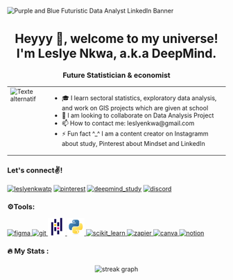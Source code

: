 
![Purple and Blue Futuristic Data Analyst LinkedIn Banner](https://github.com/user-attachments/assets/55e56e11-7d0b-41f7-aef0-c6538332c782)

<h1 align="center">Heyyy 👋, welcome to my universe! I'm Leslye Nkwa, a.k.a DeepMind.</h1>
<h3 align="center">Future Statistician & economist </h3>
<table>
  <tr>
    <td valign="top">
      <img src="https://github.com/user-attachments/assets/68d6fc51-c9a0-43fd-be7e-1f122db2738c" alt="Texte alternatif" width="300">
    </td>
    <td valign="top">
      <ul>
        <li>🎓 I learn sectoral statistics, exploratory data analysis, and work on GIS projects which are given at school</li>
        <li>👯 I am looking to collaborate on Data Analysis Project</li>
        <li>📫 How to contact me: leslyenkwa@gmail.com</li>
        <li>⚡ Fun fact ^_^ I am a content creator on Instagramm about study, Pinterest about Mindset and LinkedIn</li>
      </ul>
    </td>
  </tr>
</table>

<h3 align="left">Let's connect✌️!</h3>
<p align="left">
  <a href="https://linkedin.com/in/leslyenkwatp" target="_blank"><img align="center" src="https://raw.githubusercontent.com/rahuldkjain/github-profile-readme-generator/master/src/images/icons/Social/linked-in-alt.svg" alt="leslyenkwatp" height="30" width="40" /></a>
  <a href="https://pinterest.com/leslyenkwa" target="_blank"><img align="center" src="https://raw.githubusercontent.com/rahuldkjain/github-profile-readme-generator/master/src/images/icons/Social/pinterest.svg" alt="pinterest" height="30" width="40" /></a>
  <a href="https://instagram.com/deepmind_study" target="_blank"><img align="center" src="https://raw.githubusercontent.com/rahuldkjain/github-profile-readme-generator/master/src/images/icons/Social/instagram.svg" alt="deepmind_study" height="30" width="40" /></a>
  <a href="https://discord.com/users/1234558965895921664" target="_blank"><img align="center" src="https://raw.githubusercontent.com/rahuldkjain/github-profile-readme-generator/master/src/images/icons/Social/discord.svg" alt="discord" height="30" width="40" /></a>
</p>

<h3 align="left"> ⚙️Tools:</h3>
<p align="left">
  <a href="https://www.figma.com/" target="_blank" rel="noreferrer">
    <img src="https://www.vectorlogo.zone/logos/figma/figma-icon.svg" alt="figma" width="40" height="40"/>
  </a>
  <a href="https://git-scm.com/" target="_blank" rel="noreferrer">
    <img src="https://www.vectorlogo.zone/logos/git-scm/git-scm-icon.svg" alt="git" width="40" height="40"/>
  </a>
  <a href="https://pandas.pydata.org/" target="_blank" rel="noreferrer">
    <img src="https://raw.githubusercontent.com/devicons/devicon/2ae2a900d2f041da66e950e4d48052658d850630/icons/pandas/pandas-original.svg" alt="pandas" width="40" height="40"/>
  </a>
  <a href="https://www.python.org" target="_blank" rel="noreferrer">
    <img src="https://raw.githubusercontent.com/devicons/devicon/master/icons/python/python-original.svg" alt="python" width="40" height="40"/>
  </a>
  <a href="https://scikit-learn.org/" target="_blank" rel="noreferrer">
    <img src="https://upload.wikimedia.org/wikipedia/commons/0/05/Scikit_learn_logo_small.svg" alt="scikit_learn" width="40" height="40"/>
  </a>
  <a href="https://zapier.com" target="_blank" rel="noreferrer">
    <img src="https://www.vectorlogo.zone/logos/zapier/zapier-icon.svg" alt="zapier" width="40" height="40"/>
  

  <a href="https://www.canva.com/" target="_blank" rel="noreferrer">
    <img src="https://cdn.jsdelivr.net/gh/devicons/devicon/icons/canva/canva-original.svg" alt="canva" width="40" height="40"/>
  </a>
  <a href="https://www.notion.so/" target="_blank" rel="noreferrer">
    <img src="https://upload.wikimedia.org/wikipedia/commons/4/45/Notion_app_logo.png" alt="notion" width="40" height="40"/>
  </a>
 
</p>


###

<h3 align="left">🔥   My Stats :</h3>

###

<div align="center">
  <img src="https://streak-stats.demolab.com?user=Deep5Mind&locale=en&mode=daily&theme=dark&hide_border=false&border_radius=5&order=3" height="220" alt="streak graph"  />
</div>


